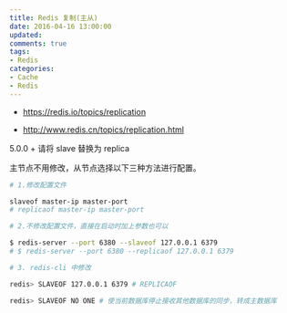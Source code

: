 ```yaml
---
title: Redis 复制(主从)
date: 2016-04-16 13:00:00
updated:
comments: true
tags:
- Redis
categories:
- Cache
- Redis
---
```


* https://redis.io/topics/replication

* http://www.redis.cn/topics/replication.html

<!--more-->

5.0.0 + 请将 slave 替换为 replica

主节点不用修改，从节点选择以下三种方法进行配置。

```bash
# 1.修改配置文件

slaveof master-ip master-port
# replicaof master-ip master-port

# 2.不修改配置文件，直接在启动时加上参数也可以

$ redis-server --port 6380 --slaveof 127.0.0.1 6379
# $ redis-server --port 6380 --replicaof 127.0.0.1 6379

# 3. redis-cli 中修改

redis> SLAVEOF 127.0.0.1 6379 # REPLICAOF

redis> SLAVEOF NO ONE # 使当前数据库停止接收其他数据库的同步，转成主数据库
```
